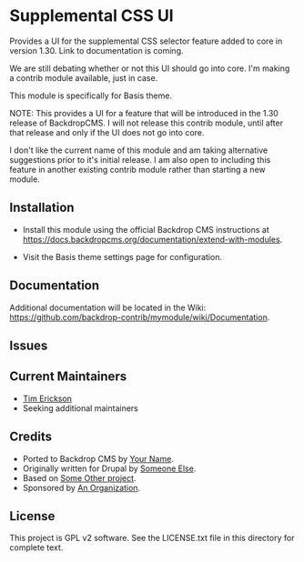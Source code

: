 Supplemental CSS UI
========
Provides a UI for the supplemental CSS selector feature added to core in
version 1.30. Link to documentation is coming. 

We are still debating whether or not this UI should go into core. I'm making
a contrib module available, just in case. 

This module is specifically for Basis theme. 

NOTE: This provides a UI for a feature that will be introduced in the 
1.30 release of BackdropCMS. I will not release this contrib module, 
until after that release and only if the UI does not go into core.

I don't like the current name of this module and am taking alternative
suggestions prior to it's initial release. I am also open to including 
this feature in another existing contrib module rather than starting a 
new module. 


Installation
------------
- Install this module using the official Backdrop CMS instructions at
  https://docs.backdropcms.org/documentation/extend-with-modules.

- Visit the Basis theme settings page for configuration.


Documentation
-------------


Additional documentation will be located in the Wiki:
https://github.com/backdrop-contrib/mymodule/wiki/Documentation.


Issues
------
<!--
Link to the repo's issue queue.
-->




Current Maintainers
-------------------
<!--
List the current maintainer(s) of the module, and note if this module needs
new/additional maintainers.
-->

- [Tim Erickson](https://github.com/stpaultim)
- Seeking additional maintainers


Credits
-------
<!--
Give credit where credit's due.
If this is a Drupal port, state who ported it, and who wrote the original Drupal
module. If this module is based on another project, or uses third-party
libraries, list them here. You can also mention any organisations/companies who
sponsored the module's development.
-->

- Ported to Backdrop CMS by [Your Name](https://github.com/username).
- Originally written for Drupal by [Someone Else](https://github.com/username).
- Based on [Some Other project](https://github.com/example).
- Sponsored by [An Organization](https://example.org).


License
-------
<!--
Mention what license this module is released under, and where people can find
it.
-->

This project is GPL v2 software.
See the LICENSE.txt file in this directory for complete text.
